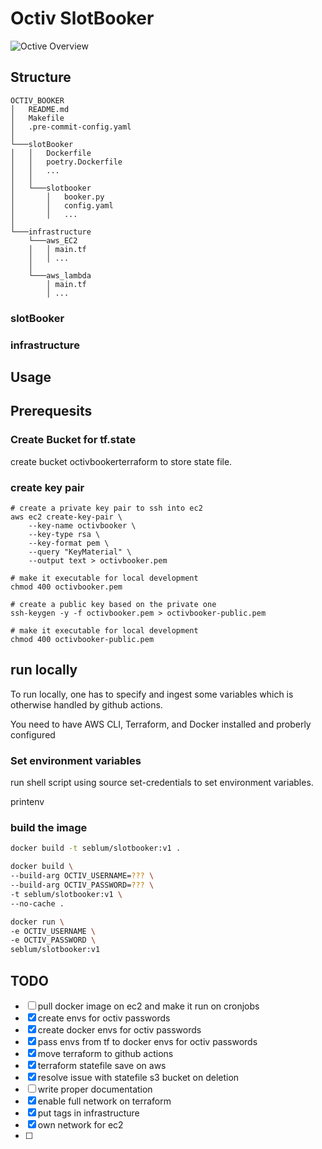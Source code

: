 # Octiv SlotBooker

![Octive Overview](https://github.com/seblum/octiv_booker/blob163984791abc0a553de5e33fb548adf6aa07da9c/octiv_overview.png)
## Structure

```
OCTIV_BOOKER
│   README.md
│   Makefile    
│   .pre-commit-config.yaml    
│
└───slotBooker
│   │   Dockerfile
│   │   poetry.Dockerfile
│   │   ...
│   │
│   └───slotbooker
│       │   booker.py
│       │   config.yaml
│       │   ...
│   
└───infrastructure
    └───aws_EC2
    │   │ main.tf
    │   │ ...
    │
    └───aws_lambda
        │ main.tf
        │ ...
```

### slotBooker


### infrastructure



## Usage
## Prerequesits

### Create Bucket for tf.state

create bucket octivbookerterraform to store state file.
### create key pair

```
# create a private key pair to ssh into ec2
aws ec2 create-key-pair \
    --key-name octivbooker \
    --key-type rsa \
    --key-format pem \
    --query "KeyMaterial" \
    --output text > octivbooker.pem

# make it executable for local development
chmod 400 octivbooker.pem

# create a public key based on the private one
ssh-keygen -y -f octivbooker.pem > octivbooker-public.pem

# make it executable for local development
chmod 400 octivbooker-public.pem
```


## run locally

To run locally, one has to specify and ingest some variables which is otherwise handled by github actions.

You need to have AWS CLI, Terraform, and Docker installed and proberly configured
### Set environment variables

run shell script using source set-credentials to set environment variables.

printenv

### build the image

```bash
docker build -t seblum/slotbooker:v1 .

docker build \
--build-arg OCTIV_USERNAME=??? \
--build-arg OCTIV_PASSWORD=??? \
-t seblum/slotbooker:v1 \
--no-cache .

docker run \
-e OCTIV_USERNAME \ 
-e OCTIV_PASSWORD \
seblum/slotbooker:v1
```

## TODO

- [ ] pull docker image on ec2 and make it run on cronjobs
- [x] create envs for octiv passwords
- [x] create docker envs for octiv passwords
- [x] pass envs from tf to docker envs for octiv passwords
- [x] move terraform to github actions
- [x] terraform statefile save on aws
- [x] resolve issue with statefile s3 bucket on deletion
- [ ] write proper documentation
- [x] enable full network on terraform
- [x] put tags in infrastructure
- [x] own network for ec2
- [ ] 
